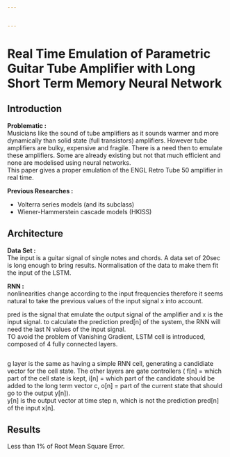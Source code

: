 ```yaml
---


---
```


<h1 id="real-time-emulation-of-parametric-guitar-tube-amplifier-with-long-short-term-memory-neural-network">Real Time Emulation of Parametric Guitar Tube Amplifier with Long Short Term Memory Neural Network</h1>
<h2 id="introduction">Introduction</h2>
<p><strong>Problematic :</strong><br>
Musicians like  the sound of tube amplifiers as it sounds warmer and more dynamically than solid state (full transistors) amplifiers. However tube amplifiers are bulky, expensive and fragile. There is a need then to emulate these amplifiers. Some are already existing but not that much efficient and none are modelised using neural networks.<br>
This paper gives a proper emulation of the ENGL Retro Tube 50 amplifier in real time.</p>
<p><strong>Previous Researches :</strong></p>
<ul>
<li>Volterra series models (and its subclass)</li>
<li>Wiener-Hammerstein cascade models (HKISS)</li>
</ul>
<h2 id="architecture">Architecture</h2>
<p><strong>Data Set :</strong><br>
The input is a guitar signal of single notes and chords. A data set of 20sec is long enough to bring results. Normalisation of the data to make them fit the input of the LSTM.</p>
<p><strong>RNN :</strong><br>
nonlinearities change according to the input frequencies therefore it seems natural to take the previous values of the input signal x into account.</p>
<p><img src="https://encrypted-tbn0.gstatic.com/images?q=tbn:ANd9GcSzH3p88x5wAeBLXziQvVQnllTmqi7qHyL3DEOmHUroKk5276Fy" alt=""><br>
pred is the signal that emulate the output signal of the amplifier and x is the input signal. to calculate the prediction pred[n] of the system, the RNN will need the last N values of the input signal.<br>
TO avoid the problem of Vanishing Gradient, LSTM cell is introduced, composed of 4 fully connected layers.</p>
<p><img src="https://encrypted-tbn0.gstatic.com/images?q=tbn:ANd9GcS4_gIl9Oc4EPHDdue9Cm3Ui7Wbc1hJ_Y2b6WmQlHJPW41VrkpS3A" alt=""></p>
<p>g layer is the same as having a simple RNN cell, generating a candidiate vector for the cell state. The other layers are gate controllers ( f[n] = which part of the cell state is kept, i[n] = which part of the candidate should be added to the long term vector c, o[n] = part of the current state that should go to the output y[n]).<br>
y[n] is the output vector at time step n, which is not the prediction pred[n] of the input x[n].</p>
<h2 id="results">Results</h2>
<p>Less than 1% of Root Mean Square Error.</p>

